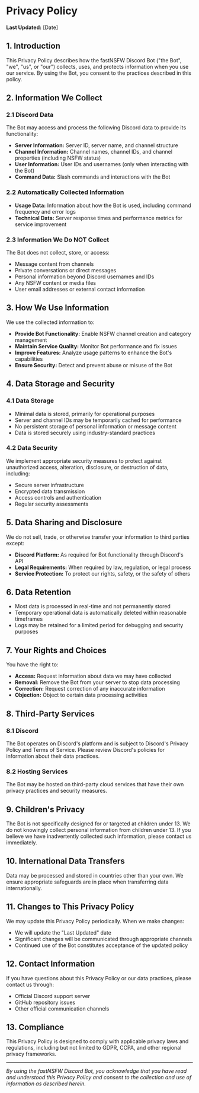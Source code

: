 # Privacy Policy

**Last Updated:** [Date]

## 1. Introduction

This Privacy Policy describes how the fastNSFW Discord Bot ("the Bot", "we", "us", or "our") collects, uses, and protects information when you use our service. By using the Bot, you consent to the practices described in this policy.

## 2. Information We Collect

### 2.1 Discord Data
The Bot may access and process the following Discord data to provide its functionality:

- **Server Information:** Server ID, server name, and channel structure
- **Channel Information:** Channel names, channel IDs, and channel properties (including NSFW status)
- **User Information:** User IDs and usernames (only when interacting with the Bot)
- **Command Data:** Slash commands and interactions with the Bot

### 2.2 Automatically Collected Information
- **Usage Data:** Information about how the Bot is used, including command frequency and error logs
- **Technical Data:** Server response times and performance metrics for service improvement

### 2.3 Information We Do NOT Collect
The Bot does not collect, store, or access:

- Message content from channels
- Private conversations or direct messages
- Personal information beyond Discord usernames and IDs
- Any NSFW content or media files
- User email addresses or external contact information

## 3. How We Use Information

We use the collected information to:

- **Provide Bot Functionality:** Enable NSFW channel creation and category management
- **Maintain Service Quality:** Monitor Bot performance and fix issues
- **Improve Features:** Analyze usage patterns to enhance the Bot's capabilities
- **Ensure Security:** Detect and prevent abuse or misuse of the Bot

## 4. Data Storage and Security

### 4.1 Data Storage
- Minimal data is stored, primarily for operational purposes
- Server and channel IDs may be temporarily cached for performance
- No persistent storage of personal information or message content
- Data is stored securely using industry-standard practices

### 4.2 Data Security
We implement appropriate security measures to protect against unauthorized access, alteration, disclosure, or destruction of data, including:

- Secure server infrastructure
- Encrypted data transmission
- Access controls and authentication
- Regular security assessments

## 5. Data Sharing and Disclosure

We do not sell, trade, or otherwise transfer your information to third parties except:

- **Discord Platform:** As required for Bot functionality through Discord's API
- **Legal Requirements:** When required by law, regulation, or legal process
- **Service Protection:** To protect our rights, safety, or the safety of others

## 6. Data Retention

- Most data is processed in real-time and not permanently stored
- Temporary operational data is automatically deleted within reasonable timeframes
- Logs may be retained for a limited period for debugging and security purposes

## 7. Your Rights and Choices

You have the right to:

- **Access:** Request information about data we may have collected
- **Removal:** Remove the Bot from your server to stop data processing
- **Correction:** Request correction of any inaccurate information
- **Objection:** Object to certain data processing activities

## 8. Third-Party Services

### 8.1 Discord
The Bot operates on Discord's platform and is subject to Discord's Privacy Policy and Terms of Service. Please review Discord's policies for information about their data practices.

### 8.2 Hosting Services
The Bot may be hosted on third-party cloud services that have their own privacy practices and security measures.

## 9. Children's Privacy

The Bot is not specifically designed for or targeted at children under 13. We do not knowingly collect personal information from children under 13. If you believe we have inadvertently collected such information, please contact us immediately.

## 10. International Data Transfers

Data may be processed and stored in countries other than your own. We ensure appropriate safeguards are in place when transferring data internationally.

## 11. Changes to This Privacy Policy

We may update this Privacy Policy periodically. When we make changes:

- We will update the "Last Updated" date
- Significant changes will be communicated through appropriate channels
- Continued use of the Bot constitutes acceptance of the updated policy

## 12. Contact Information

If you have questions about this Privacy Policy or our data practices, please contact us through:

- Official Discord support server
- GitHub repository issues
- Other official communication channels

## 13. Compliance

This Privacy Policy is designed to comply with applicable privacy laws and regulations, including but not limited to GDPR, CCPA, and other regional privacy frameworks.

---

*By using the fastNSFW Discord Bot, you acknowledge that you have read and understood this Privacy Policy and consent to the collection and use of information as described herein.*